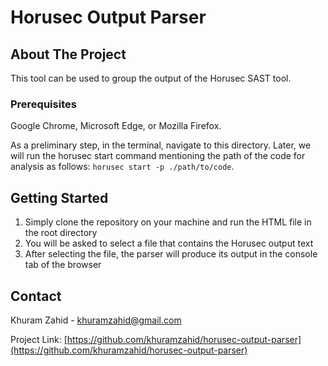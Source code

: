 # Horusec Output Parser

## About The Project

This tool can be used to group the output of the Horusec SAST tool.  

### Prerequisites

Google Chrome, Microsoft Edge, or Mozilla Firefox.

As a preliminary step, in the terminal, navigate to this directory. Later, we will run the horusec start command mentioning the path of the code for analysis as follows:
`horusec start -p ./path/to/code`.

## Getting Started

1. Simply clone the repository on your machine and run the HTML file in the root directory
2. You will be asked to select a file that contains the Horusec output text
3. After selecting the file, the parser will produce its output in the console tab of the browser

## Contact

Khuram Zahid - khuramzahid@gmail.com

Project Link: [https://github.com/khuramzahid/horusec-output-parser](https://github.com/khuramzahid/horusec-output-parser)